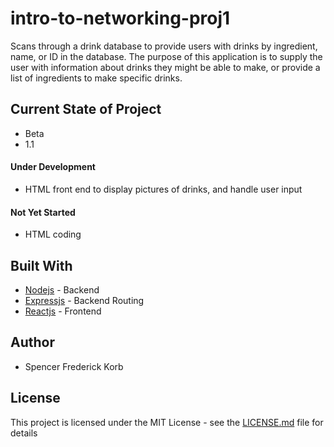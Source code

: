 # intro-to-networking-proj1
Scans through a drink database to provide users with drinks by ingredient, name, or ID in the database.
The purpose of this application is to supply the user with information about drinks they might be able to make, or provide a list of ingredients to make specific drinks.

## Current State of Project
* Beta
* 1.1

#### Under Development
* HTML front end to display pictures of drinks, and handle user input

#### Not Yet Started
* HTML coding

## Built With

* [Nodejs](https://nodejs.org/en/docs/) - Backend
* [Expressjs](http://expressjs.com/en/4x/api.html) - Backend Routing
* [Reactjs](https://reactjs.org/) - Frontend

## Author

* Spencer Frederick Korb

## License

This project is licensed under the MIT License - see the [LICENSE.md](LICENSE.md) file for details
